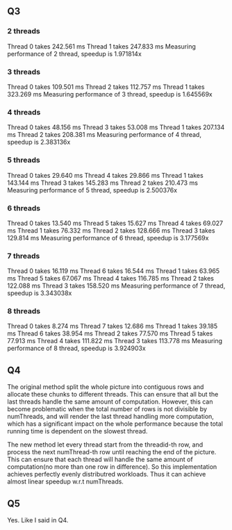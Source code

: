 ## Q3
### 2 threads
Thread 0 takes 242.561 ms
Thread 1 takes 247.833 ms
Measuring performance of 2 thread, speedup is 1.971814x

### 3 threads
Thread 0 takes 109.501 ms
Thread 2 takes 112.757 ms
Thread 1 takes 323.269 ms
Measuring performance of 3 thread, speedup is 1.645569x

### 4 threads
Thread 0 takes 48.156 ms
Thread 3 takes 53.008 ms
Thread 1 takes 207.134 ms
Thread 2 takes 208.381 ms
Measuring performance of 4 thread, speedup is 2.383136x

### 5 threads
Thread 0 takes 29.640 ms
Thread 4 takes 29.866 ms
Thread 1 takes 143.144 ms
Thread 3 takes 145.283 ms
Thread 2 takes 210.473 ms
Measuring performance of 5 thread, speedup is 2.500376x

### 6 threads
Thread 0 takes 13.540 ms
Thread 5 takes 15.627 ms
Thread 4 takes 69.027 ms
Thread 1 takes 76.332 ms
Thread 2 takes 128.666 ms
Thread 3 takes 129.814 ms
Measuring performance of 6 thread, speedup is 3.177569x

### 7 threads
Thread 0 takes 16.119 ms
Thread 6 takes 16.544 ms
Thread 1 takes 63.965 ms
Thread 5 takes 67.067 ms
Thread 4 takes 116.785 ms
Thread 2 takes 122.088 ms
Thread 3 takes 158.520 ms
Measuring performance of 7 thread, speedup is 3.343038x

### 8 threads
Thread 0 takes 8.274 ms
Thread 7 takes 12.686 ms
Thread 1 takes 39.185 ms
Thread 6 takes 38.954 ms
Thread 2 takes 77.570 ms
Thread 5 takes 77.913 ms
Thread 4 takes 111.822 ms
Thread 3 takes 113.778 ms
Measuring performance of 8 thread, speedup is 3.924903x

## Q4
The original method split the whole picture into contiguous rows and allocate these chunks to different threads. This can ensure that all but the last threads handle the same amount of computation. However, this can become problematic when the total number of rows is not divisible by numThreads, and will render the last thread handling more computation, which has a significant impact on the whole performance because the total running time is dependent on the slowest thread.

The new method let every thread start from the threadid-th row, and process the next numThread-th row until reaching the end of the picture. This can ensure that each thread will handle the same amount of computation(no more than one row in difference). So this implementation achieves perfectly evenly distributred workloads. Thus it can achieve almost linear speedup w.r.t numThreads.

## Q5
Yes. Like I said in Q4.